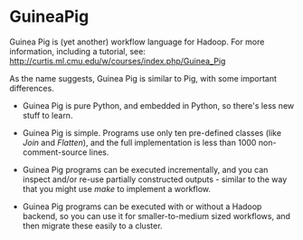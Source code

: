 GuineaPig
=========

Guinea Pig is (yet another) workflow language for Hadoop.  For more
information, including a tutorial, see:
http://curtis.ml.cmu.edu/w/courses/index.php/Guinea_Pig

As the name suggests, Guinea Pig is similar to Pig, with some
important differences.

* Guinea Pig is pure Python, and embedded in Python, so there's less
new stuff to learn.

* Guinea Pig is simple.  Programs use only ten pre-defined classes
(like _Join_ and _Flatten_), and the full implementation is less than 1000
non-comment-source lines.

* Guinea Pig programs can be executed incrementally, and you can
inspect and/or re-use partially constructed outputs - similar to the
way that you might use _make_ to implement a workflow.

* Guinea Pig programs can be executed with or without a Hadoop
backend, so you can use it for smaller-to-medium sized workflows, and
then migrate these easily to a cluster.

